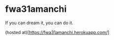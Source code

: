 # fwa31amanchi

If you can dream it, you can do it.

(hosted at)[https://fwa31amanchi.herokuapp.com/]
